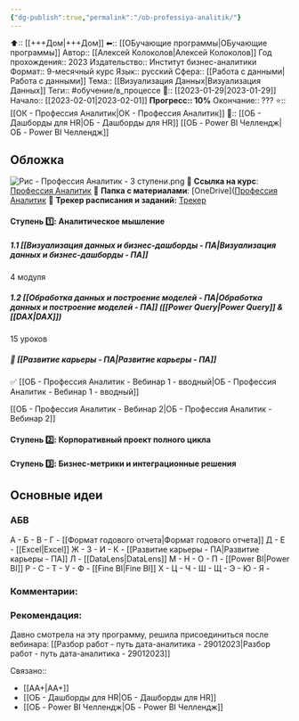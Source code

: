 ```yaml
---
{"dg-publish":true,"permalink":"/ob-professiya-analitik/"}
---
```



⬆:: [[+++Дом\|+++Дом]]
⬅:: [[ОБучающие программы\|ОБучающие программы]]
Автор:: [[Алексей Колоколов\|Алексей Колоколов]]
Год прохождения:: 2023
Издательство:: Институт бизнес-аналитики
Формат:: 9-месячный курс
Язык:: русский
Сфера:: [[Работа с данными\|Работа с данными]]
Тема:: [[Визуализация Данных\|Визуализация Данных]]
Теги:: #обучение/в_процессе
📅:: [[2023-01-29\|2023-01-29]] 
Начало:: [[2023-02-01\|2023-02-01]]
**Прогресс:: 10%**
Окончание:: ???
⭐:: [[ОК - Профессия Аналитик\|ОК - Профессия Аналитик]]
📂:: [[ОБ - Дашборды для HR\|ОБ - Дашборды для HR]] [[ОБ - Power BI Челлендж\|ОБ - Power BI Челлендж]]

## Обложка

![Рис - Профессия Аналитик - 3 ступени.png](/img/user/%D0%A0%D0%B8%D1%81%20-%20%D0%9F%D1%80%D0%BE%D1%84%D0%B5%D1%81%D1%81%D0%B8%D1%8F%20%D0%90%D0%BD%D0%B0%D0%BB%D0%B8%D1%82%D0%B8%D0%BA%20-%203%20%D1%81%D1%82%D1%83%D0%BF%D0%B5%D0%BD%D0%B8.png)
🔗 **Ссылка на курс**: [Профессия Аналитик](https://insba.getcourse.ru/teach/control/stream/view/id/676084690)
📂 **Папка с материалами**: [OneDrive]([Профессия Аналитик](https://1drv.ms/u/s!AphkMRhsKk94ij_y7xKDdZ_B7qCD?e=6xikOG)
📅 **Трекер расписания и заданий:** [Трекер](https://docs.google.com/spreadsheets/d/1MBWVy1dnoMqKY3MFIwjW6XhzcWmt1P8Pem43ayXWgW0/edit?usp=sharing)


#### **Ступень 1️⃣:** Аналитическое мышление
##### 1.1 [[Визуализация данных и бизнес-дашборды - ПА\|Визуализация данных и бизнес-дашборды - ПА]]
4 модуля

##### 1.2 [[Обработка данных и построение моделей - ПА\|Обработка данных и построение моделей - ПА]] ([[Power Query\|Power Query]] & [[DAX\|DAX]])
15 уроков

#####  🌱 [[Развитие карьеры - ПА\|Развитие карьеры - ПА]]

✅ [[ОБ - Профессия Аналитик - Вебинар 1 - вводный\|ОБ - Профессия Аналитик - Вебинар 1 - вводный]]

[[ОБ - Профессия Аналитик - Вебинар 2\|ОБ - Профессия Аналитик - Вебинар 2]]


#### **Ступень 2️⃣:** Корпоративный проект полного цикла

#### **Ступень 3️⃣:** Бизнес-метрики и интеграционные решения

## Основные идеи
### АБВ

А - 
Б - 
В - 
Г - [[Формат годового отчета\|Формат годового отчета]]
Д - 
Е - [[Excel\|Excel]]
Ж - 
З - 
И - 
К - [[Развитие карьеры - ПА\|Развитие карьеры - ПА]]
Л - [[DataLens\|DataLens]]
М - 
Н - 
О - 
П - [[Power BI\|Power BI]]
Р - 
С - 
Т - 
У - 
Ф - [[Fine BI\|Fine BI]]
Х - 
Ц - 
Ч - 
Ш - 
Щ - 
Э - 
Ю - 
Я - 

### Комментарии: 


### Рекомендация:
Давно смотрела на эту программу, решила присоединиться после вебинара: [[Разбор работ - путь дата-аналитика - 29012023\|Разбор работ - путь дата-аналитика - 29012023]]

Связано:: 
- [[АА+\|АА+]]
- [[ОБ - Дашборды для HR\|ОБ - Дашборды для HR]]
- [[ОБ - Power BI Челлендж\|ОБ - Power BI Челлендж]]


